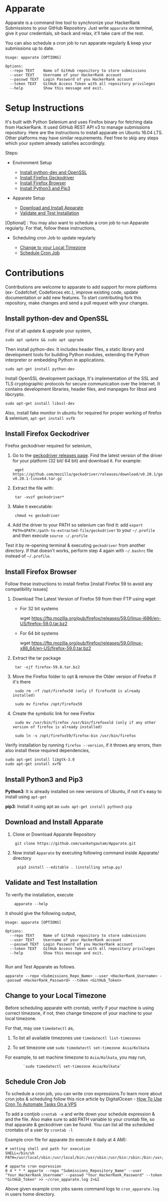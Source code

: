 # Apparate
Apparate is a command line tool to synchronize your HackerRank Submissions to your GitHub Repository.
Just write `apparate` on terminal, give it your credentials, sit-back and relax, it'll take care of the rest. 

You can also schedule a cron job to run apparate regularly & keep your submissions up to date.
```
Usage: apparate [OPTIONS]

Options:
  --repo TEXT    Name of GitHub repository to store submissions
  --user TEXT    Username of your HackerRank account
  --passwd TEXT  Login Password of you HackerRank account
  --token TEXT   GitHub Access Token with all repository privileges
  --help         Show this message and exit.

```

# Setup Instructions

It's built with Python Selenium and uses Firefox binary for fetching data from HackerRank. It used GitHub REST API v3 to manage submissions repository. 
Here are the instructions to install apparate on Ubuntu 16.04 LTS. Other platforms may have similar requirements. Feel free to skip any steps which your system already satisfies accordingly.

Steps: 
 - Environment Setup  
    - [Install python-dev and OpenSSL](#install-python-dev-and-openssl)
    - [Install Firefox Geckodriver](#install-firefox-geckodriver)
    - [Install Firefox Browser](#install-firefox-browser)
    - [Install Python3 and Pip3](#install-python3-and-pip3)
 
 - Apparate Setup
    - [Download and Install Apparate](#download-and-install-apparate)
    - [Validate and Test Installation](#validate-and-test-installation)

[Optional] : You may also want to schedule a cron job to run Apparate regularly. For that, follow these instructions,

 - Scheduling cron Job to update regularly
    
    - [Change to your Local Timezone](#change-to-your-local-timezone)
    - [Schedule Cron Job](#schedule-cron-job)

# Contributions

Contributions are welcome to apparate to add support for more platforms (ex- Codefchef, Codeforces etc.), improve existing code, 
update documentation or add new features. To start contributing fork this repository, make changes and send a pull request with your changes. 
 
## Install python-dev and OpenSSL

First of all update & upgrade your system,

```sudo apt update && sudo apt upgrade```

Then install python-dev. It includes header files, a static library and development tools for building Python modules, extending the Python interpreter or embedding Python in applications.

```sudo apt-get install python-dev```

Install OpenSSL development package, It's implementation of the SSL and TLS cryptographic protocols for secure  communication over the Internet. It contains development libraries, header files, and manpages for libssl and libcrypto. 
    
 ```sudo apt-get install libssl-dev```
 
Also, install fake monitor in ubuntu for required for proper working of firefox & selenium,
 ```apt-get install xvfb```

## Install Firefox Geckodriver 
 
Firefox geckodriver required for selenium, 
1. Go to the [geckodriver releases page](https://github.com/mozilla/geckodriver/releases). 
Find the latest version of the driver for your platform (32 bit/ 64 bit) and download it. For example:

        wget https://github.com/mozilla/geckodriver/releases/download/v0.20.1/geckodriver-v0.20.1-linux64.tar.gz

2. Extract the file with:

        tar -xvzf geckodriver*

3. Make it executable:

        chmod +x geckodriver

4. Add the driver to your PATH so selenium can find it:
     add `export PATH=$PATH:/path-to-extracted-file/geckodriver` to your `~/.profile` and then execute `source ~/.profile` 

Test it by re-opening terminal & executing `geckodriver` from another directory. If that doesn't works, perform step 4 again with `~/.bashrc` file instead of `~/.profile`.

## Install Firefox Browser

Follow these instructions to install firefox [install Firefox 59 to avoid any compatibility issues]

1. Download The Latest Version of Firefox 59 from their FTP using wget

    - For 32 bit systems

        wget https://ftp.mozilla.org/pub/firefox/releases/59.0/linux-i686/en-US/firefox-59.0.tar.bz2

    - For 64 bit systems

        wget https://ftp.mozilla.org/pub/firefox/releases/59.0/linux-x86_64/en-US/firefox-59.0.tar.bz2

2. Extract the tar package

        tar -xjf firefox-59.0.tar.bz2

3. Move the Firefox folder to opt & remove the Older version of Firefox if it's there

        sudo rm -rf /opt/firefox58 (only if firefox58 is already installed)

        sudo mv firefox /opt/firefox59

4. Create the symbolic link for new Firefox

        sudo mv /usr/bin/firefox /usr/bin/firefoxold (only if any other version of firefox is already installed)

        sudo ln -s /opt/firefox59/firefox-bin /usr/bin/firefox
    
Verify installation by running `firefox --version`, if it throws any errors, then also install these required dependencies,

    sudo apt-get install libgtk-3.0
    sudo apt-get install xvfb 

## Install Python3 and Pip3

**Python3**: It is already installed on new versions of Ubuntu, if not it's easy to install using `apt-get`

**pip3**: Install it using apt as `sudo apt-get install python3-pip`

## Download and Install Apparate 

1. Clone or Download Apparate Repository
    
        git clone https://github.com/sanketgautam/Apparate.git

2. Now install `Apparate`  by executing following command inside Apparate/ directory 

         pip3 install --editable . (installing setup.py)
 

## Validate and Test Installation

To verify the installation, execute
    
        apparate --help

it should give the following output,
```
Usage: apparate [OPTIONS]

Options:
  --repo TEXT    Name of GitHub repository to store submissions
  --user TEXT    Username of your HackerRank account
  --passwd TEXT  Login Password of you HackerRank account
  --token TEXT   GitHub Access Token with all repository privileges
  --help         Show this message and exit.
  
```

Run and Test Apparate as follows.

    apparate --repo <Submissions_Repo_Name> --user <HackerRank_Username> --passwd <HackerRank_Password> --token <GitHub_Token> 

## Change to your Local Timezone
Before scheduling apparate with crontab, verify if your machine is using correct timezone, if not,
then change timezone of your machine to your local timezone. 

For that, may use `timedatectl` as,

1. To list all available timezones use `timedatectl list-timezones`

2. To set timezone use `sudo timedatectl set-timezone Asia/Kolkata`

For example, to set machine timezone to `Asia/Kolkata`, you may run,
            
            `sudo timedatectl set-timezone Asia/Kolkata`
    
## Schedule Cron Job

To schedule a cron job, you can write cron expressions.To learn more about cron jobs & scheduling follow this nice article by DigitalOcean - [How To Use Cron To Automate Tasks On a VPS](https://www.digitalocean.com/community/tutorials/how-to-use-cron-to-automate-tasks-on-a-vps)

To add a contjob `crontab -e` and write down your schedule expression & and the file. Also make sure to add PATH variable to your crontab file, so that apparate & geckodriver can be found. You can list all the scheduled crontabs of a user by `crontab -l`

Example cron file for apparate (to execute it daily at 4 AM):

```
# setting shell and path for execution 
SHELL=/bin/sh
PATH=/usr/local/sbin:/usr/local/bin:/usr/sbin:/usr/bin:/sbin:/bin:/usr/games:/usr/local/games:/snap/bin:/opt/

# apparte cron expression
0 4 * * * apparte --repo "Submissions_Repository_Name" --user "Your_HackerRank_Username" --passwd "Your_HackerRank_Password" --token "GitHub_Token" >> ~/cron_apparate.log 2>&1

```
Above given example cron jobs saves command logs to `cron_apparate.log` in users home directory.
